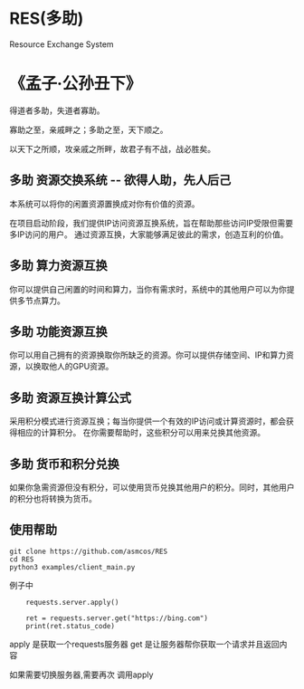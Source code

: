 # RES(多助)
Resource Exchange System

# 《孟子·公孙丑下》

得道者多助，失道者寡助。

寡助之至，亲戚畔之；多助之至，天下顺之。

以天下之所顺，攻亲戚之所畔，故君子有不战，战必胜矣。


## 多助 资源交换系统 -- 欲得人助，先人后己

本系统可以将你的闲置资源置换成对你有价值的资源。

在项目启动阶段，我们提供IP访问资源互换系统，旨在帮助那些访问IP受限但需要多IP访问的用户。
通过资源互换，大家能够满足彼此的需求，创造互利的价值。

## 多助 算力资源互换
你可以提供自己闲置的时间和算力，当你有需求时，系统中的其他用户可以为你提供多节点算力。

## 多助 功能资源互换
你可以用自己拥有的资源换取你所缺乏的资源。你可以提供存储空间、IP和算力资源，以换取他人的GPU资源。

## 多助 资源互换计算公式
采用积分模式进行资源互换；每当你提供一个有效的IP访问或计算资源时，都会获得相应的计算积分。
在你需要帮助时，这些积分可以用来兑换其他资源。

## 多助 货币和积分兑换
如果你急需资源但没有积分，可以使用货币兑换其他用户的积分。同时，其他用户的积分也将转换为货币。

## 使用帮助 

```
git clone https://github.com/asmcos/RES
cd RES
python3 examples/client_main.py
```

例子中

```
    requests.server.apply()
    
    ret = requests.server.get("https://bing.com")
    print(ret.status_code)
```

apply 是获取一个requests服务器
get  是让服务器帮你获取一个请求并且返回内容


如果需要切换服务器,需要再次 调用apply

 
